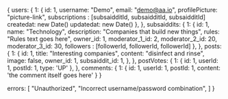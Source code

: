 {
   users: {
      1: {
         id: 1,
         username: "Demo",
         email: "demo@aa.io",
         profilePicture: "picture-link",
         subscriptions : [subsaidditId, subsaidditId, subsaidditId]
         createdat: new Date()
         updatedat: new Date()
      },
   },
   subsaiddits: {
      1: {
         id: 1,
         name: "Technology",
         description: "Companies that build new things",
         rules: "Rules text goes here",
         owner_id: 1,
         moderator_1_id: 2,
         moderator_2_id: 20,
         moderator_3_id: 30,
         followers : [followerId, followerId, followerId]
      },
   },
   posts: {
      1: {
         id: 1,
         title: "Interesting companies",
         content: "disinfect and rinse",
         image: false,
         owner_id: 1,
         subsaiddit_id: 1,
      },
   },
   postVotes: {
       1: {
           id: 1,
           userId: 1,
           postId: 1,
           type: 'UP'
       },
   },
   comments: {
       1: {
           id: 1,
           userId: 1,
           postId: 1,
           content: 'the comment itself goes here'
       }
   }


   errors: [
         "Unauthorized",
         "Incorrect username/password combination",
      ]
}